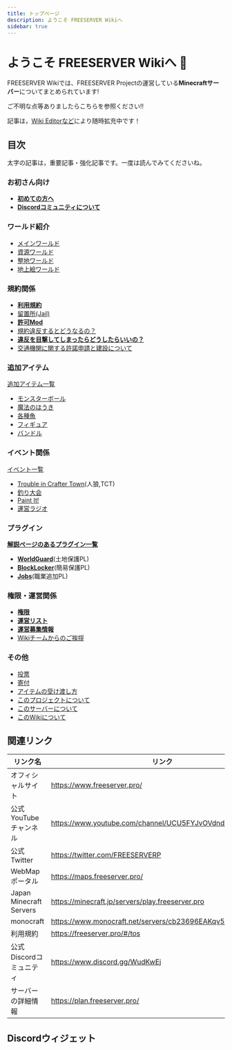 ```yaml
---
title: トップページ
description: ようこそ FREESERVER Wikiへ
sidebar: true
---
```


# ようこそ FREESERVER Wikiへ :tada:

FREESERVER Wikiでは、FREESERVER Projectの運営している**Minecraftサーバー**についてまとめられています!

ご不明な点等ありましたらこちらを参照ください!!

記事は，[Wiki Editorなど](about-wiki)により随時拡充中です！

## 目次

太字の記事は，重要記事・強化記事です。一度は読んでみてくださいね。

### お初さん向け

* **[初めての方へ](beginners-guide)**
* **[Discordコミュニティについて](discord)**

### ワールド紹介

* [メインワールド](world/main)
* [資源ワールド](world/shigen)
* [整地ワールド](world/seichi)
* [地上絵ワールド](world/art-world)

### 規約関係

* **[利用規約](terms/)**
* [留置所(Jail)](jail)
* **[許可Mod](allow-mods)**
* [規約違反するとどうなるの？](terms/violation)
* **[違反を目撃してしまったらどうしたらいいの？](terms/violation-look)**
* [交通機関に関する許諾申請と建設について](terms/how-to-apply-for-railway-construction)

### 追加アイテム

[追加アイテム一覧](item/)

* [モンスターボール](item/monsterbowl)
* [魔法のほうき](item/broom)
* [各種魚](item/addfish)
* [フィギュア](item/figure)
* [バンドル](item/bundle)

### イベント関係

[イベント一覧](event/)

* [Trouble in Crafter Town](event/tct)(人狼,TCT)
* [釣り大会](event/fishcontest)
* [Paint It!](event/paint-it)
* [運営ラジオ](event/radio)

### プラグイン

**[解説ページのあるプラグイン一覧](plugin/)**

* **[WorldGuard](plugin/worldguard)**(土地保護PL)
* **[BlockLocker](plugin/blocklocker)**(簡易保護PL)
* **[Jobs](plugin/jobs)**(職業追加PL)

### 権限・運営関係

* **[権限](permissions)**
* **[運営リスト](admins/)**
* **[運営募集情報](recruit-info)**
* [Wikiチームからのご挨拶](from-wikiteam)

### その他

* [投票](vote)
* [寄付](donate)
* [アイテムの受け渡し方](how-to/senditem)
* [このプロジェクトについて](about-project)
* [このサーバーについて](about-server)
* [このWikiについて](about-wiki)

## 関連リンク

| リンク名                    | リンク                                                      |
| --- | --- |
| オフィシャルサイト               | https://www.freeserver.pro/                              |
| 公式YouTubeチャンネル          | https://www.youtube.com/channel/UCU5FYJvOVdndHU_CQFXkZ9g |
| 公式Twitter               | https://twitter.com/FREESERVERP                          |
| WebMapポータル              | https://maps.freeserver.pro/                             |
| Japan Minecraft Servers | https://minecraft.jp/servers/play.freeserver.pro         |
| monocraft               | https://www.monocraft.net/servers/cb23696EAKqv51cX1L6U   |
| 利用規約                    | https://freeserver.pro/#/tos                             |
| 公式Discordコミュニティ         | https://www.discord.gg/WudKwEj                           |
| サーバーの詳細情報 | https://plan.freeserver.pro/ |

## Discordウィジェット

<discord-widget url="https://discord.com/api/guilds/393963617604861952/widget.json"/>
